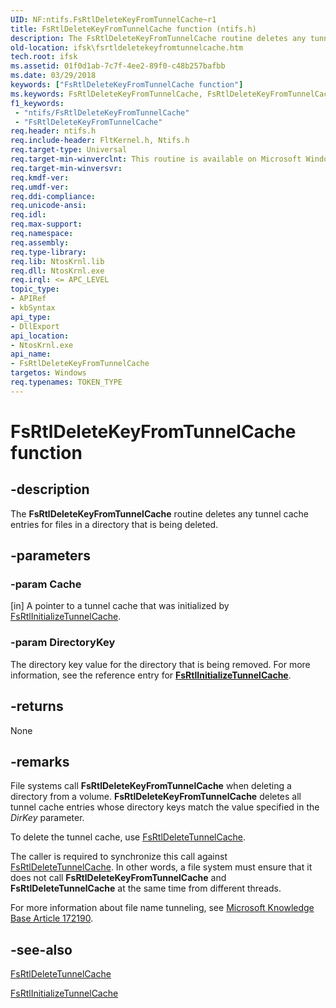 ```yaml
---
UID: NF:ntifs.FsRtlDeleteKeyFromTunnelCache~r1
title: FsRtlDeleteKeyFromTunnelCache function (ntifs.h)
description: The FsRtlDeleteKeyFromTunnelCache routine deletes any tunnel cache entries for files in a directory that is being deleted.
old-location: ifsk\fsrtldeletekeyfromtunnelcache.htm
tech.root: ifsk
ms.assetid: 01f0d1ab-7c7f-4ee2-89f0-c48b257bafbb
ms.date: 03/29/2018
keywords: ["FsRtlDeleteKeyFromTunnelCache function"]
ms.keywords: FsRtlDeleteKeyFromTunnelCache, FsRtlDeleteKeyFromTunnelCache routine [Installable File System Drivers], fsrtlref_cbb2d1c7-d4c5-4fe0-9e35-d09dac0e7eff.xml, ifsk.fsrtldeletekeyfromtunnelcache, ntifs/FsRtlDeleteKeyFromTunnelCache
f1_keywords:
 - "ntifs/FsRtlDeleteKeyFromTunnelCache"
 - "FsRtlDeleteKeyFromTunnelCache"
req.header: ntifs.h
req.include-header: FltKernel.h, Ntifs.h
req.target-type: Universal
req.target-min-winverclnt: This routine is available on Microsoft Windows 2000 and later versions of Windows operating systems.
req.target-min-winversvr:
req.kmdf-ver:
req.umdf-ver:
req.ddi-compliance:
req.unicode-ansi:
req.idl:
req.max-support:
req.namespace:
req.assembly:
req.type-library:
req.lib: NtosKrnl.lib
req.dll: NtosKrnl.exe
req.irql: <= APC_LEVEL
topic_type:
- APIRef
- kbSyntax
api_type:
- DllExport
api_location:
- NtosKrnl.exe
api_name:
- FsRtlDeleteKeyFromTunnelCache
targetos: Windows
req.typenames: TOKEN_TYPE
---
```


# FsRtlDeleteKeyFromTunnelCache function


## -description


The <b>FsRtlDeleteKeyFromTunnelCache</b> routine deletes any tunnel cache entries for files in a directory that is being deleted.


## -parameters




### -param Cache 
[in]
A pointer to a tunnel cache that was initialized by <a href="https://docs.microsoft.com/windows-hardware/drivers/ddi/ntifs/nf-ntifs-_fsrtl_advanced_fcb_header-fsrtlinitializetunnelcache">FsRtlInitializeTunnelCache</a>.


### -param DirectoryKey

<p>The directory key value for the directory that is being removed. For more information, see the reference entry for <a href="https://docs.microsoft.com/windows-hardware/drivers/ddi/ntifs/nf-ntifs-_fsrtl_advanced_fcb_header-fsrtlinitializetunnelcache"><b>FsRtlInitializeTunnelCache</b></a>.</p>




## -returns



None




## -remarks



File systems call <b>FsRtlDeleteKeyFromTunnelCache</b> when deleting a directory from a volume. <b>FsRtlDeleteKeyFromTunnelCache</b> deletes all tunnel cache entries whose directory keys match the value specified in the <i>DirKey</i> parameter.

To delete the tunnel cache, use <a href="https://docs.microsoft.com/windows-hardware/drivers/ddi/ntifs/nf-ntifs-_fsrtl_advanced_fcb_header-fsrtldeletetunnelcache">FsRtlDeleteTunnelCache</a>.

The caller is required to synchronize this call against <a href="https://docs.microsoft.com/windows-hardware/drivers/ddi/ntifs/nf-ntifs-_fsrtl_advanced_fcb_header-fsrtldeletetunnelcache">FsRtlDeleteTunnelCache</a>. In other words, a file system must ensure that it does not call <b>FsRtlDeleteKeyFromTunnelCache</b> and <b>FsRtlDeleteTunnelCache</b> at the same time from different threads.

For more information about file name tunneling, see <a href="https://go.microsoft.com/fwlink/p/?linkid=3100&id=172190">Microsoft Knowledge Base Article 172190</a>.




## -see-also




<a href="https://docs.microsoft.com/windows-hardware/drivers/ddi/ntifs/nf-ntifs-_fsrtl_advanced_fcb_header-fsrtldeletetunnelcache">FsRtlDeleteTunnelCache</a>



<a href="https://docs.microsoft.com/windows-hardware/drivers/ddi/ntifs/nf-ntifs-_fsrtl_advanced_fcb_header-fsrtlinitializetunnelcache">FsRtlInitializeTunnelCache</a>
 

 

